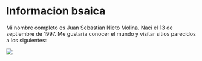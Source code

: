 # Informacion bsaica

Mi nombre completo es Juan Sebastian Nieto Molina.
Naci el 13 de septiembre de 1997.
Me gustaria conocer el mundo y visitar sitios parecidos a los siguientes:

![](https://www.google.com/search?q=paisajes+de+escocia&rlz=1C1SQJL_enCO884CO884&source=lnms&tbm=isch&sa=X&ved=2ahUKEwiymKexpI3nAhUEnlkKHQq8BIQQ_AUoAXoECA4QAw&biw=1920&bih=969#imgrc=5BJYPty6rQHMlM:)
